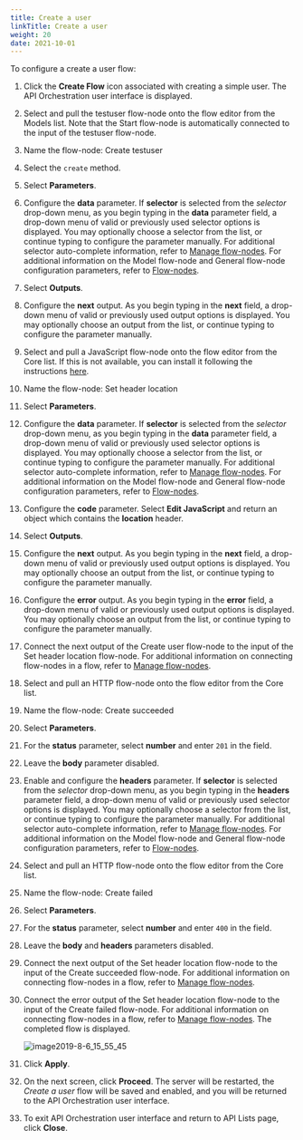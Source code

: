 ```yaml
---
title: Create a user
linkTitle: Create a user
weight: 20
date: 2021-10-01
---
```


To configure a create a user flow:

1. Click the **Create Flow** icon associated with creating a simple user.
    The API Orchestration user interface is displayed.
1. Select and pull the testuser flow-node onto the flow editor from the Models list. Note that the Start flow-node is automatically connected to the input of the testuser flow-node.
1. Name the flow-node: Create testuser
1. Select the `create` method.
1. Select **Parameters**.
1. Configure the **data** parameter. If **selector** is selected from the _selector_ drop-down menu, as you begin typing in the **data** parameter field, a drop-down menu of valid or previously used selector options is displayed. You may optionally choose a selector from the list, or continue typing to configure the parameter manually. For additional selector auto-complete information, refer to [Manage flow-nodes](/docs/developer_guide/flows/manage_flow_nodes/). For additional information on the Model flow-node and General flow-node configuration parameters, refer to [Flow-nodes](/docs/developer_guide/flows/flow_nodes/).
1. Select **Outputs**.
1. Configure the **next** output. As you begin typing in the **next** field, a drop-down menu of valid or previously used output options is displayed. You may optionally choose an output from the list, or continue typing to configure the parameter manually.
1. Select and pull a JavaScript flow-node onto the flow editor from the Core list. If this is not available, you can install it following the instructions [here](/docs/developer_guide/flows/flow_nodes/javascript_flow_node/).
1. Name the flow-node: Set header location
1. Select **Parameters**.
1. Configure the **data** parameter. If **selector** is selected from the _selector_ drop-down menu, as you begin typing in the **data** parameter field, a drop-down menu of valid or previously used selector options is displayed. You may optionally choose a selector from the list, or continue typing to configure the parameter manually. For additional selector auto-complete information, refer to [Manage flow-nodes](/docs/developer_guide/flows/manage_flow_nodes/). For additional information on the Model flow-node and General flow-node configuration parameters, refer to [Flow-nodes](/docs/developer_guide/flows/flow_nodes/).
1. Configure the **code** parameter. Select **Edit JavaScript** and return an object which contains the **location** header.
1. Select **Outputs**.
1. Configure the **next** output. As you begin typing in the **next** field, a drop-down menu of valid or previously used output options is displayed. You may optionally choose an output from the list, or continue typing to configure the parameter manually.
1. Configure the **error** output. As you begin typing in the **error** field, a drop-down menu of valid or previously used output options is displayed. You may optionally choose an output from the list, or continue typing to configure the parameter manually.
1. Connect the next output of the Create user flow-node to the input of the Set header location flow-node. For additional information on connecting flow-nodes in a flow, refer to [Manage flow-nodes](/docs/developer_guide/flows/manage_flow_nodes/).
1. Select and pull an HTTP flow-node onto the flow editor from the Core list.
1. Name the flow-node: Create succeeded
1. Select **Parameters**.
1. For the **status** parameter, select **number** and enter `201` in the field.
1. Leave the **body** parameter disabled.
1. Enable and configure the **headers** parameter. If **selector** is selected from the _selector_ drop-down menu, as you begin typing in the **headers** parameter field, a drop-down menu of valid or previously used selector options is displayed. You may optionally choose a selector from the list, or continue typing to configure the parameter manually. For additional selector auto-complete information, refer to [Manage flow-nodes](/docs/developer_guide/flows/manage_flow_nodes/). For additional information on the Model flow-node and General flow-node configuration parameters, refer to [Flow-nodes](/docs/developer_guide/flows/flow_nodes/).
1. Select and pull an HTTP flow-node onto the flow editor from the Core list.
1. Name the flow-node: Create failed
1. Select **Parameters**.
1. For the **status** parameter, select **number** and enter `400` in the field.
1. Leave the **body** and **headers** parameters disabled.
1. Connect the next output of the Set header location flow-node to the input of the Create succeeded flow-node. For additional information on connecting flow-nodes in a flow, refer to [Manage flow-nodes](/docs/developer_guide/flows/manage_flow_nodes/).
1. Connect the error output of the Set header location flow-node to the input of the Create failed flow-node. For additional information on connecting flow-nodes in a flow, refer to [Manage flow-nodes](/docs/developer_guide/flows/manage_flow_nodes/). The completed flow is displayed.

    ![image2019-8-6_15_55_45](/Images/image2019_8_6_15_55_45.png)
    
1. Click **Apply**.
1. On the next screen, click **Proceed**. The server will be restarted, the _Create a user_ flow will be saved and enabled, and you will be returned to the API Orchestration user interface.
1. To exit API Orchestration user interface and return to API Lists page, click **Close**.
